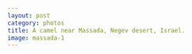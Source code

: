 ```yaml
---
layout: post
category: photos
title: A camel near Massada, Negev desert, Israel.
image: massada-1
---
```

